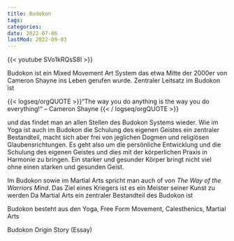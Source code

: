 ```yaml
---
title: Budokon
tags: 
categories: 
date: 2022-07-06
lastMod: 2022-09-03
---
```

{{< youtube SVo1kRQsS8I >}}

Budokon ist ein Mixed Movement Art System das etwa Mitte der 2000er von Cameron Shayne ins Leben gerufen wurde. Zentraler Leitsatz im Budokon ist

{{< logseq/orgQUOTE >}}“The way you do anything is the way you do everything!“
– Cameron Shayne
{{< / logseq/orgQUOTE >}}

und das findet man an allen Stellen des Budokon Systems wieder. Wie im Yoga ist auch im Budokon die Schulung des eigenen Geistes ein zentraler Bestandteil, macht sich aber frei von jeglichen Dogmen und religiösen Glaubensrichtungen. Es geht also um die persönliche Entwicklung und die Schulung des eigenen Geistes und dies mit der körperlichen Praxis in Harmonie zu bringen. Ein starker und gesunder Körper bringt nicht viel ohne einen starken und gesunden Geist.

Im Budokon sowie im Martial Arts spricht man auch of von *The Way of the Warriors Mind*. Das Ziel eines Kriegers ist es ein Meister seiner Kunst zu werden Da Martial Arts ein zentraler Bestandteil des Budokon ist

Budokon besteht aus den Yoga, Free Form Movement, Calesthenics, Martial Arts

Budokon Origin Story (Essay)

